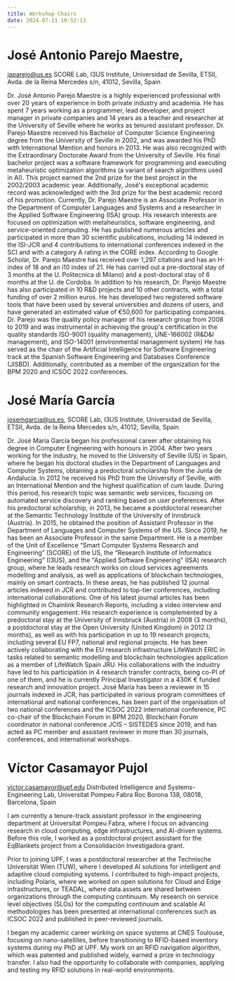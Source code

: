 ```yaml
---
title: Workshop Chairs
date: 2024-07-11 10:52:13
---
```

# José Antonio Parejo Maestre,  
japarejo@us.es 
SCORE Lab, I3US Institute, Universidad de Sevilla,
ETSII, Avda. de la Reina Mercedes s/n, 41012, Sevilla, Spain

Dr. José Antonio Parejo Maestre is a highly experienced professional with over 20 years of experience in both private industry and academia. He has spent 7 years working as a programmer, lead developer, and project manager in private companies and 14 years as a teacher and researcher at the University of Seville where he works as tenured assistant professor. Dr. Parejo Maestre received his Bachelor of Computer Science Engineering degree from the University of Seville in 2002, and was awarded his PhD with International Mention and honors in 2013. He was also recognized with the Extraordinary Doctorate Award from the University of Seville.
His final bachelor project was a software framework for programming and executing metaheuristic optimization algorithms (a variant of search algorithms used in AI). This project earned the 2nd prize for the best project in the 2002/2003 academic year. Additionally, José's exceptional academic record was acknowledged with the 3rd prize for the best academic record of his promotion.
Currently, Dr. Parejo Maestre is an Associate Professor in the Department of Computer Languages and Systems and a researcher in the Applied Software Engineering (ISA) group. His research interests are focused on optimization with metaheuristics, software engineering, and service-oriented computing. He has published numerous articles and participated in more than 30 scientific publications, including 14 indexed in the ISI-JCR and 4 contributions to international conferences indexed in the SCI and with a category A rating in the CORE index. According to Google Scholar, Dr. Parejo Maestre has received over 1,297 citations and has an H-index of 18 and an i10 index of 21.
He has carried out a pre-doctoral stay of 3 months at the U. Politecnica di Milano) and a post-doctoral stay of 6 months at the U. de Cordoba.
In addition to his research, Dr. Parejo Maestre has also participated in 10 R&D projects and 10 other contracts, with a total funding of over 2 million euros. He has developed two registered software tools that have been used by several universities and dozens of users, and have generated an estimated value of €50,600 for participating companies. Dr. Parejo was the quality policy manager of his research group from 2008 to 2019 and was instrumental in achieving the group's certification in the quality standards ISO-9001 (quality management), UNE-166002 (R&D&I management), and ISO-14001 (environmental management system)
He has served as the chair of the Artificial Intelligence for Software Engineering track at the Spanish Software Engineering and Databases Conference (JISBD). Additionally, contributed as a member of the organization for the BPM 2020 and ICSOC 2022 conferences.


# José María García
josemgarcia@us.es,
SCORE Lab, I3US Institute, Universidad de Sevilla, 
ETSII, Avda. de la Reina Mercedes s/n, 41012, Sevilla, Spain

Dr. José María García began his professional career after obtaining his degree in Computer Engineering with honours in 2004. After two years working for the industry, he moved to the University of Seville (US) in Spain, where he began his doctoral studies in the Department of Languages and Computer Systems, obtaining a predoctoral scholarship from the Junta de Andalucía. In 2012 he received his PhD from the University of Seville, with an International Mention and the highest qualification of cum laude. During this period, his research topic was semantic web services, focusing on automated service discovery and ranking based on user preferences.
After his predoctoral scholarship, in 2013, he became a postdoctoral researcher at the Semantic Technology Institute of the University of Innsbruck (Austria). In 2015, he obtained the position of Assistant Professor in the Department of Languages and Computer Systems of the US. Since 2019, he has been an Associate Professor in the same Department. He is a member of the Unit of Excellence “Smart Computer Systems Research and Engineering” (SCORE) of the US, the “Research Institute of Informatics Engineering” (I3US), and the "Applied Software Engineering" (ISA) research group, where he leads research works on cloud services agreements modelling and analysis, as well as applications of blockchain technologies, mainly on smart contracts. In these areas, he has published 12 journal articles indexed in JCR and contributed to top-tier conferences, including international collaborations. One of his latest journal articles has been highlighted in Chainlink Research Reports, including a video interview and community engagement.
His research experience is complemented by a predoctoral stay at the University of Innsbruck (Austria) in 2008 (3 months), a postdoctoral stay at the Open University (United Kingdom) in 2012 (3 months), as well as with his participation in up to 19 research projects, including several EU FP7, national and regional projects. He has been actively collaborating with the EU research infrastructure LifeWatch ERIC in tasks related to semantic modelling and blockchain technologies application as a member of LifeWatch Spain JRU. His collaborations with the industry have led to his participation in 4 research transfer contracts, being co-PI of one of them, and he is currently Principal Investigator in a 430K € funded research and innovation project.
José María has been a reviewer in 15 journals indexed in JCR, has participated in various program committees of international and national conferences, has been part of the organisation of two national conferences and the ICSOC 2022 international conference, PC co-chair of the Blockchain Forum in BPM 2020, Blockchain Forum coordinator in national conference JCIS – SISTEDES since 2019, and has acted as PC member and assistant reviewer in more than 30 journals, conferences, and international workshops. 

# Víctor Casamayor Pujol 
victor.casamayor@upf.edu
Distributed Intelligence and Systems-Engineering Lab, Universitat Pompeu Fabra 
Roc Borona 138, 08018, Barcelona, Spain

I am currently a tenure-track assistant professor in the engineering department at Universitat Pompeu Fabra, where I focus on advancing research in cloud computing, edge infrastructures, and AI-driven systems. Before this role, I worked as a postdoctoral project assistant for the EqBlankets project from a Consolidación Investigadora grant.

Prior to joining UPF, I was a postdoctoral researcher at the Technische Universität Wien (TUW), where I developed AI solutions for intelligent and adaptive cloud computing systems. I contributed to high-impact projects, including Polaris, where we worked on open solutions for Cloud and Edge infrastructures, or TEADAL, where data assets are shared between organizations through the computing continuum. My research on service level objectives (SLOs) for the computing continuum and scalable AI methodologies has been presented at international conferences such as ICSOC 2022 and published in peer-reviewed journals.

I began my academic career working on space systems at CNES Toulouse, focusing on nano-satellites, before transitioning to RFID-based inventory systems during my PhD at UPF. My work on an RFID navigation algorithm, which was patented and published widely, earned a prize in technology transfer. I also had the opportunity to collaborate with companies, applying and testing my RFID solutions in real-world environments.
